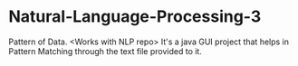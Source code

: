# Natural-Language-Processing-3
Pattern of Data. &lt;Works with NLP repo>
It's a java GUI project that helps in Pattern Matching through the text file provided to it.
